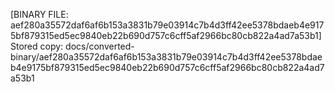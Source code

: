 [BINARY FILE: aef280a35572daf6af6b153a3831b79e03914c7b4d3ff42ee5378bdaeb4e9175bf879315ed5ec9840eb22b690d757c6cff5af2966bc80cb822a4ad7a53b1]
Stored copy: docs/converted-binary/aef280a35572daf6af6b153a3831b79e03914c7b4d3ff42ee5378bdaeb4e9175bf879315ed5ec9840eb22b690d757c6cff5af2966bc80cb822a4ad7a53b1
